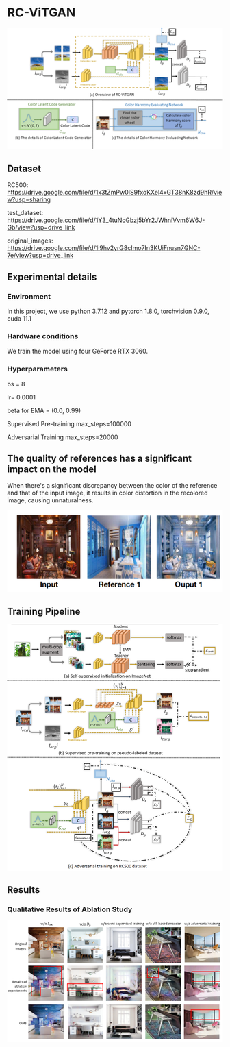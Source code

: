 # RC-ViTGAN
![Overview of RC-ViTGAN](/assets/fig2.png "Overview of RC-ViTGAN")
## Dataset
RC500: https://drive.google.com/file/d/1x3tZmPw0IS9fxoKXel4xGT38nK8zd9hR/view?usp=sharing  

test_dataset: https://drive.google.com/file/d/1Y3_4tuNcGbzj5bYr2JWhniVvm6W6J-Gb/view?usp=drive_link  

original_images: https://drive.google.com/file/d/1i9hv2yrG8cImo7In3KUiFnusn7GNC-7e/view?usp=drive_link  
## Experimental details
### Environment
In this project, we use python 3.7.12 and pytorch 1.8.0, torchvision 0.9.0, cuda 11.1
### Hardware conditions
We train the model using four GeForce RTX 3060. 
### Hyperparameters
bs = 8  

lr= 0.0001  

beta for EMA = (0.0, 0.99)  

Supervised Pre-training max_steps=100000  

Adversarial Training max_steps=20000  
## The quality of references has a significant impact on the model
When there's a significant discrepancy between the color of the reference and that of the input image, it results in color distortion in the recolored image, causing unnaturalness.  

![reference_quality1](/assets/reference_quality1.png "reference_quality1")
## Training Pipeline
![Training Pipeline of RC-ViTGAN](/assets/fig3.png "Training Pipeline of RC-ViTGAN")
## Results
### Qualitative Results of Ablation Study
![Qualitative Results of Ablation Study](/assets/fig6.png "Qualitative Results of Ablation Study")
